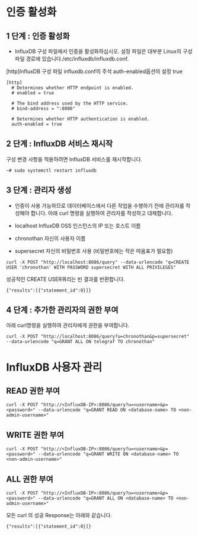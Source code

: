 # 인증 활성화

## 1 단계 : 인증 활성화

* InfluxDB 구성 파일에서 인증을 활성화하십시오. 설정 파일은 대부분 Linux의 구성 파일 경로에 있습니다./etc/influxdb/influxdb.conf.

[http]InfluxDB 구성 파일 influxdb.conf의 주석 auth-enabled옵션의 설정 true
```
[http]
  # Determines whether HTTP endpoint is enabled.
  # enabled = true

  # The bind address used by the HTTP service.
  # bind-address = ":8086"

  # Determines whether HTTP authentication is enabled.
  auth-enabled = true 
```

## 2 단계 : InfluxDB 서비스 재시작

구성 변경 사항을 적용하려면 InfluxDB 서비스를 재시작합니다.

`~# sudo systemctl restart influxdb`

## 3 단계 : 관리자 생성
* 인증이 사용 가능하므로 데이터베이스에서 다른 작업을 수행하기 전에 관리자를 작성해야 합니다. 아래 curl 명령을 실행하여 관리자를 작성하고 대체합니다.

* localhost InfluxDB OSS 인스턴스의 IP 또는 호스트 이름
* chronothan 자신의 사용자 이름
* supersecret 자신의 비밀번호 사용 (비밀번호에는 작은 따옴표가 필요함)

`curl -X POST "http://localhost:8086/query" --data-urlencode "q=CREATE USER 'chronothan' WITH PASSWORD supersecret WITH ALL PRIVILEGES"`

성공적인 CREATE USER쿼리는 빈 결과를 반환합니다.

`{"results":[{"statement_id":0}]}`

## 4 단계 : 추가한 관리자의 권한 부여

아래 curl명령을 실행하여 관리자에게 권한을 부여합니다.

`curl -X POST "http://localhost:8086/query?u=chronothan&p=supersecret" --data-urlencode "q=GRANT ALL ON telegraf TO chronothan"`


# InfluxDB 사용자 관리
## READ 권한 부여
`curl -X POST "http://<InfluxDB-IP>:8086/query?u=<username>&p=<password>" --data-urlencode "q=GRANT READ ON <database-name> TO <non-admin-username>"`

## WRITE 권한 부여
`curl -X POST "http://<InfluxDB-IP>:8086/query?u=<username>&p=<password>" --data-urlencode "q=GRANT WRITE ON <database-name> TO <non-admin-username>"`

## ALL 권한 부여
`curl -X POST "http://<InfluxDB-IP>:8086/query?u=<username>&p=<password>" --data-urlencode "q=GRANT ALL ON <database-name> TO <non-admin-username>"`

모든 curl 의 성공 Response는 아래와 같습니다.

`{"results":[{"statement_id":0}]}`